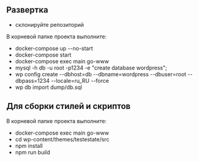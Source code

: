## Развертка
- склонируйте репозиторий

В корневой папке проекта выполните:

- docker-compose up --no-start
- docker-compose start
- docker-compose exec main go-www
- mysql -h db -u root -p1234 -e "create database wordpress";
- wp config create --dbhost=db --dbname=wordpress --dbuser=root --dbpass=1234 --locale=ru_RU --force
- wp db import dump/db.sql

## Для сборки стилей и скриптов
В корневой папке проекта выполните:

- docker-compose exec main go-www
- cd wp-content/themes/testestate/src
- npm install
- npm run build